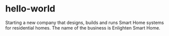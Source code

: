 # hello-world
Starting a new company that designs, builds and runs Smart Home systems for residential homes. The name of the business is Enlighten Smart Home.
